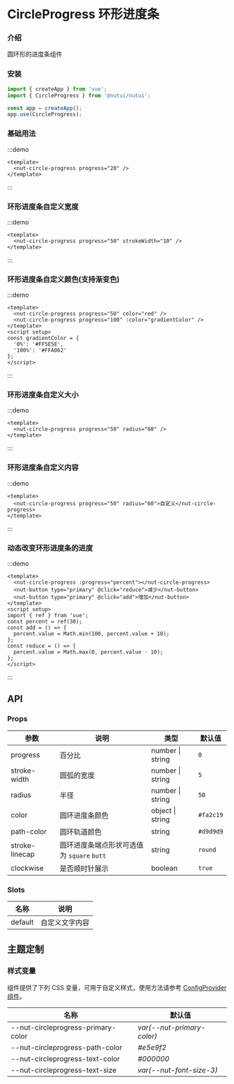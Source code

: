 # CircleProgress 环形进度条

### 介绍

圆环形的进度条组件

### 安装

```js
import { createApp } from 'vue';
import { CircleProgress } from '@nutui/nutui';

const app = createApp();
app.use(CircleProgress);
```

### 基础用法

:::demo

```vue
<template>
  <nut-circle-progress progress="20" />
</template>
```

:::

### 环形进度条自定义宽度

:::demo

```vue
<template>
  <nut-circle-progress progress="50" strokeWidth="10" />
</template>
```

:::

### 环形进度条自定义颜色(支持渐变色)

:::demo

```vue
<template>
  <nut-circle-progress progress="50" color="red" />
  <nut-circle-progress progress="100" :color="gradientColor" />
</template>
<script setup>
const gradientColor = {
  '0%': '#FF5E5E',
  '100%': '#FFA062'
};
</script>
```

:::

### 环形进度条自定义大小

:::demo

```vue
<template>
  <nut-circle-progress progress="50" radius="60" />
</template>
```

:::

### 环形进度条自定义内容

:::demo

```vue
<template>
  <nut-circle-progress progress="50" radius="60">自定义</nut-circle-progress>
</template>
```

:::

### 动态改变环形进度条的进度

:::demo

```vue
<template>
  <nut-circle-progress :progress="percent"></nut-circle-progress>
  <nut-button type="primary" @click="reduce">减少</nut-button>
  <nut-button type="primary" @click="add">增加</nut-button>
</template>
<script setup>
import { ref } from 'vue';
const percent = ref(30);
const add = () => {
  percent.value = Math.min(100, percent.value + 10);
};
const reduce = () => {
  percent.value = Math.max(0, percent.value - 10);
};
</script>
```

:::

## API

### Props

| 参数 | 说明 | 类型 | 默认值 |
| --- | --- | --- | --- |
| progress | 百分比 | number \| string | `0` |
| stroke-width | 圆弧的宽度 | number \| string | `5` |
| radius | 半径 | number \| string | `50` |
| color | 圆环进度条颜色 | object \| string | `#fa2c19` |
| path-color | 圆环轨道颜色 | string | `#d9d9d9` |
| stroke-linecap | 圆环进度条端点形状可选值为 `square` `butt` | string | `round` |
| clockwise | 是否顺时针展示 | boolean | `true` |

### Slots

| 名称 | 说明 |
| --- | --- |
| default | 自定义文字内容 |

## 主题定制

### 样式变量

组件提供了下列 CSS 变量，可用于自定义样式，使用方法请参考 [ConfigProvider 组件](#/zh-CN/component/configprovider)。

| 名称 | 默认值 |
| --- | --- |
| --nut-circleprogress-primary-color | _var(--nut-primary-color)_ |
| --nut-circleprogress-path-color | _#e5e9f2_ |
| --nut-circleprogress-text-color | _#000000_ |
| --nut-circleprogress-text-size | _var(--nut-font-size-3)_ |
